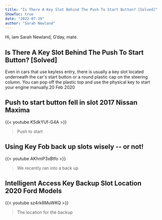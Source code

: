 ```yaml
---
title: "Is There A Key Slot Behind The Push To Start Button? [Solved]"
ShowToc: true 
date: "2022-07-19"
author: "Sarah Newland" 
---
```


Hi, iam Sarah Newland, G’day, mate.
## Is There A Key Slot Behind The Push To Start Button? [Solved]
Even in cars that use keyless entry, there is usually a key slot located underneath the car's start button or a round plastic cap on the steering column. You can pop off the plastic top and use the physical key to start your engine manually.20 Feb 2020

## Push to start button fell in slot 2017 Nissan Maxima
{{< youtube K5dkYUf-G4A >}}
>Push to start

## Using Key Fob back up slots wisely -- or not!
{{< youtube AKhmP3xBtfo >}}
>We recently ran into a back up 

## Intelligent Access Key Backup Slot Location 2020 Ford Models
{{< youtube sz4rk8MuWKQ >}}
>The location for the backup 

